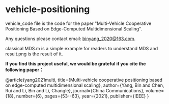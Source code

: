 # vehicle-positioning

vehicle_code file is the code for the paper
"Multi-Vehicle Cooperative Positioning Based on Edge-Computed Multidimensional Scaling".

Any questions please contact email: binyang_2020@163.com.

classical MDS.m is a simple example for readers to understand MDS
and result.png is the result of it.

__If you find this project useful, we would be grateful if you cite the following paper：__

@article{yang2021multi,
  title={Multi-vehicle cooperative positioning based on edge-computed multidimensional scaling},
  author={Yang, Bin and Chen, Rui and Li, Bin and Li, Changle},
  journal={China Communications},
  volume={18},
  number={6},
  pages={53--63},
  year={2021},
  publisher={IEEE}
}
